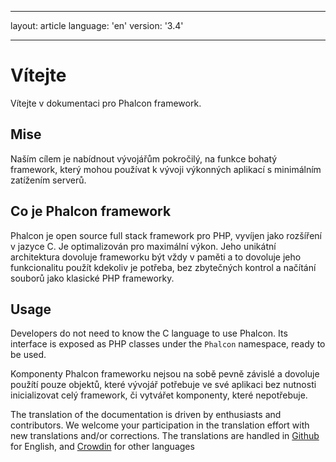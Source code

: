 * * *

layout: article language: 'en' version: '3.4'

* * *

# Vítejte

Vítejte v dokumentaci pro Phalcon framework.

## Mise

Naším cílem je nabídnout vývojářům pokročilý, na funkce bohatý framework, který mohou používat k vývoji výkonných aplikací s minimálním zatížením serverů.

## Co je Phalcon framework

Phalcon je open source full stack framework pro PHP, vyvíjen jako rozšíření v jazyce C. Je optimalizován pro maximální výkon. Jeho unikátní architektura dovoluje frameworku být vždy v paměti a to dovoluje jeho funkcionalitu použít kdekoliv je potřeba, bez zbytečných kontrol a načítání souborů jako klasické PHP frameworky.

## Usage

Developers do not need to know the C language to use Phalcon. Its interface is exposed as PHP classes under the `Phalcon` namespace, ready to be used.

Komponenty Phalcon frameworku nejsou na sobě pevně závislé a dovoluje použítí pouze objektů, které vývojář potřebuje ve své aplikaci bez nutnosti inicializovat celý framework, či vytvářet komponenty, které nepotřebuje.

<div class="alert alert-danger">
    <p>
        The translation of the documentation is driven by enthusiasts and contributors. We welcome your participation in the translation effort with new translations and/or corrections. The translations are handled in <a href="https://github.com/phalcon/docs">Github</a> for English, and <a href="https://crowdin.com/project/phalcon-documentation">Crowdin</a> for other languages
    </p>
</div>
